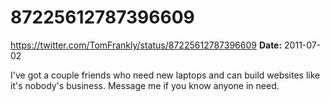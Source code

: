 # 87225612787396609
https://twitter.com/TomFrankly/status/87225612787396609
**Date:** 2011-07-02

I've got a couple friends who need new laptops and can build websites like it's nobody's business. Message me if you know anyone in need.
